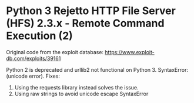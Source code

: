 # Python 3 Rejetto HTTP File Server (HFS) 2.3.x - Remote Command Execution (2)
Original code from the exploit database: https://www.exploit-db.com/exploits/39161

Python 2 is deprecated and urllib2 not functional on Python 3. SyntaxError: (unicode error).
Fixes:
1) Using the requests library instead solves the issue.
2) Using raw strings to avoid unicode escape SyntaxError

